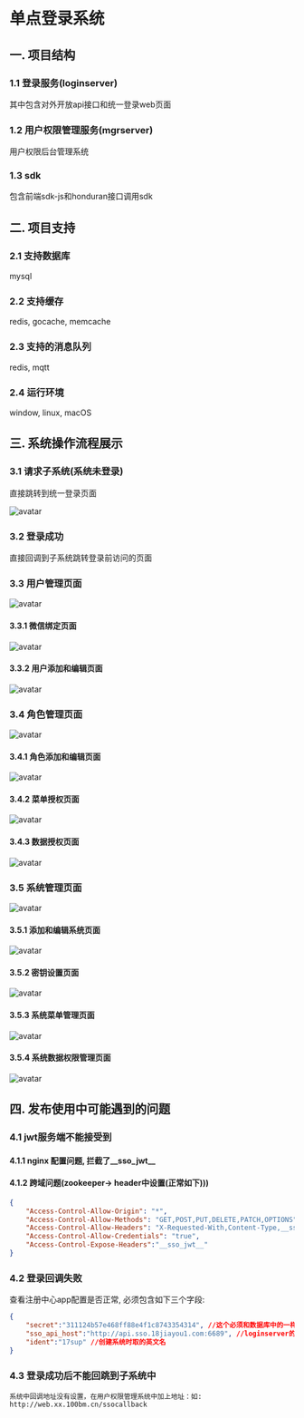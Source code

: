 # 单点登录系统

## 一. 项目结构

### 1.1 登录服务(loginserver)

其中包含对外开放api接口和统一登录web页面

### 1.2 用户权限管理服务(mgrserver)

用户权限后台管理系统

### 1.3 sdk

包含前端sdk-js和honduran接口调用sdk

## 二. 项目支持

### 2.1 支持数据库

mysql

### 2.2 支持缓存

redis, gocache, memcache

### 2.3 支持的消息队列

redis, mqtt

### 2.4 运行环境

window, linux, macOS

## 三. 系统操作流程展示

### 3.1 请求子系统(系统未登录)

直接跳转到统一登录页面

![avatar](./0docs/image/loginpage.png)

### 3.2 登录成功

直接回调到子系统跳转登录前访问的页面

### 3.3 用户管理页面

![avatar](./0docs/image/usermgr.png)

#### 3.3.1 微信绑定页面

![avatar](./0docs/image/wxbind.png)

#### 3.3.2 用户添加和编辑页面

![avatar](./0docs/image/useraddedit.png)

### 3.4 角色管理页面

![avatar](./0docs/image/rolemgr.png)

#### 3.4.1 角色添加和编辑页面

![avatar](./0docs/image/roleaddedit.png)

#### 3.4.2 菜单授权页面

![avatar](./0docs/image/menuauth.png)

#### 3.4.3 数据授权页面

![avatar](./0docs/image/roledataauth.png)

### 3.5 系统管理页面

![avatar](./0docs/image/systemmgr.png)

#### 3.5.1 添加和编辑系统页面

![avatar](./0docs/image/sysaddedit.png)

#### 3.5.2 密钥设置页面

![avatar](./0docs/image/setsercert.png)

#### 3.5.3 系统菜单管理页面

![avatar](./0docs/image/sysmeusmgr.png)

#### 3.5.4 系统数据权限管理页面

![avatar](./0docs/image/sysdataauthmgr.png)

## 四. 发布使用中可能遇到的问题

### 4.1 jwt服务端不能接受到

#### 4.1.1 nginx 配置问题, 拦截了__sso_jwt__

#### 4.1.2 跨域问题(zookeeper-> header中设置(正常如下)))

``` json
{
    "Access-Control-Allow-Origin": "*",
    "Access-Control-Allow-Methods": "GET,POST,PUT,DELETE,PATCH,OPTIONS",
    "Access-Control-Allow-Headers": "X-Requested-With,Content-Type,__sso_jwt__,X-Requested-Id",
    "Access-Control-Allow-Credentials": "true",
    "Access-Control-Expose-Headers":"__sso_jwt__"
}
```

### 4.2 登录回调失败

查看注册中心app配置是否正常, 必须包含如下三个字段:

``` json
{	
    "secret":"311124b57e468ff88e4f1c8743354314", //这个必须和数据库中的一样
    "sso_api_host":"http://api.sso.18jiayou1.com:6689", //loginserver的api接口地址
    "ident":"17sup" //创建系统时取的英文名
}
```

### 4.3 登录成功后不能回跳到子系统中

    系统中回调地址没有设置，在用户权限管理系统中加上地址：如: http://web.xx.100bm.cn/ssocallback
